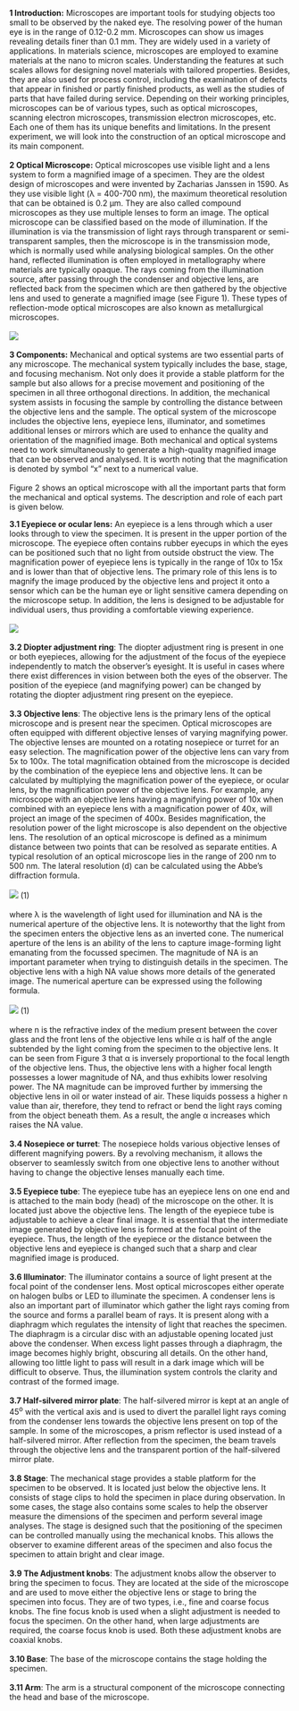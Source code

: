 <b>1 Introduction:</b> Microscopes are important tools for studying objects too small to be observed by the naked eye. The resolving power of the human eye is in the range of 0.12-0.2 mm. Microscopes can show us images revealing details finer than 0.1 mm.  They are widely used in a variety of applications. In materials science, microscopes are employed to examine materials at the nano to micron scales. Understanding the features at such scales allows for designing novel materials with tailored properties. Besides, they are also used for process control, including the examination of defects that appear in finished or partly finished products, as well as the studies of parts that have failed during service. Depending on their working principles, microscopes can be of various types, such as optical microscopes, scanning electron microscopes, transmission electron microscopes, etc. Each one of them has its unique benefits and limitations. In the present experiment, we will look into the construction of an optical microscope and its main component.<br><br>
<b>2 Optical Microscope:</b> Optical microscopes use visible light and a lens system to form a magnified image of a specimen. They are the oldest design of microscopes and were invented by Zacharias Janssen in 1590. As they use visible light (λ = 400-700 nm), the maximum theoretical resolution that can be obtained is 0.2 μm.  They are also called compound microscopes as they use multiple lenses to form an image. The optical microscope can be classified based on the mode of illumination.  If the illumination is via the transmission of light rays through transparent or semi-transparent samples, then the microscope is in the transmission mode, which is normally used while analysing biological samples. On the other hand, reflected illumination is often employed in metallography where materials are typically opaque.  The rays coming from the illumination source, after passing through the condenser and objective lens, are reflected back from the specimen which are then gathered by the objective lens and used to generate a magnified image (see Figure 1). These types of reflection-mode optical microscopes are also known as metallurgical microscopes.<br><br>
<img src="images/img1.PNG"><br><br>
<b>3 Components:</b> Mechanical and optical systems are two essential parts of any microscope. The mechanical system typically includes the base, stage, and focusing mechanism. Not only does it provide a stable platform for the sample but also allows for a precise movement and positioning of the specimen in all three orthogonal directions. In addition, the mechanical system assists in focusing the sample by controlling the distance between the objective lens and the sample.  The optical system of the microscope includes the objective lens, eyepiece lens, illuminator, and sometimes additional lenses or mirrors which are used to enhance the quality and orientation of the magnified image. Both mechanical and optical systems need to work simultaneously to generate a high-quality magnified image that can be observed and analysed. It is worth noting that the magnification is denoted by symbol “x” next to a numerical value.<br><br>
Figure 2 shows an optical microscope with all the important parts that form the mechanical and optical systems. The description and role of each part is given below.<br>

<b>3.1 Eyepiece or ocular lens:</b> An eyepiece is a lens through which a user looks through to view the specimen. It is present in the upper portion of the microscope. The eyepiece often contains rubber eyecups in which the eyes can be positioned such that no light from outside obstruct the view.  The magnification power of eyepiece lens is typically in the range of 10x to 15x and is lower than that of objective lens. The primary role of this lens is to magnify the image produced by the objective lens and project it onto a sensor which can be the human eye or light sensitive camera depending on the microscope setup. In addition, the lens is designed to be adjustable for individual users, thus providing a comfortable viewing experience. <br><br>
<img src="images/img2.PNG"><br><br>
<b>3.2 Diopter adjustment ring</b>: The diopter adjustment ring is present in one or both eyepieces, allowing for the adjustment of the focus of the eyepiece independently to match the observer’s eyesight.  It is useful in cases where there exist differences in vision between both the eyes of the observer. The position of the eyepiece (and magnifying power) can be changed by rotating the diopter adjustment ring present on the eyepiece.<br><br>
<b>3.3	Objective lens</b>: The objective lens is the primary lens of the optical microscope and is present near the specimen. Optical microscopes are often equipped with different objective lenses of varying magnifying power. The objective lenses are mounted on a rotating nosepiece or turret for an easy selection. The magnification power of the objective lens can vary from 5x to 100x. The total magnification obtained from the microscope is decided by the combination of the eyepiece lens and objective lens. It can be calculated by multiplying the magnification power of the eyepiece, or ocular lens, by the magnification power of the objective lens.  For example, any microscope with an objective lens having a magnifying power of 10x when combined with an eyepiece lens with a magnification power of 40x, will project an image of the specimen of 400x. Besides magnification, the resolution power of the light microscope is also dependent on the objective lens. The resolution of an optical microscope is defined as a minimum distance between two points that can be resolved as separate entities.  A typical resolution of an optical microscope lies in the range of 200 nm to 500 nm. The lateral resolution (d) can be calculated using the Abbe’s diffraction formula.<br><br>
<img src="images/formula1.PNG">   (1)<br><br> 
where λ is the wavelength of light used for illumination and NA is the numerical aperture of the objective lens.  It is noteworthy that the light from the specimen enters the objective lens as an inverted cone.  The numerical aperture of the lens is an ability of the lens to capture image-forming light emanating from the focussed specimen. The magnitude of NA is an important parameter when trying to distinguish details in the specimen. The objective lens with a high NA value shows more details of the generated image. The numerical aperture can be expressed using the following formula.<br><br> 
<img src="images/formula2.PNG">   (1)<br><br> 
where n is the refractive index of the medium present between the cover glass and the front lens of the objective lens while α is half of the angle subtended by the light coming from the specimen to the objective lens. It can be seen from Figure 3 that α is inversely proportional to the focal length of the objective lens.  Thus, the objective lens with a higher focal length possesses a lower magnitude of NA, and thus exhibits lower resolving power.  The NA magnitude can be improved further by immersing the objective lens in oil or water instead of air. These liquids possess a higher n value than air, therefore, they tend to refract or bend the light rays coming from the object beneath them. As a result, the angle α increases which raises the NA value. <br><br> 
<b>3.4	Nosepiece or turret</b>: The nosepiece holds various objective lenses of different magnifying powers. By a revolving mechanism, it allows the observer to seamlessly switch from one objective lens to another without having to change the objective lenses manually each time.<br><br>
<b>3.5	Eyepiece tube</b>: The eyepiece tube has an eyepiece lens on one end and is attached to the main body (head) of the microscope on the other. It is located just above the objective lens.  The length of the eyepiece tube is adjustable to achieve a clear final image.  It is essential that the intermediate image generated by objective lens is formed at the focal point of the eyepiece. Thus, the length of the eyepiece or the distance between the objective lens and eyepiece is changed such that a sharp and clear magnified image is produced.<br><br>
<b>3.6 Illuminator</b>: The illuminator contains a source of light present at the focal point of the condenser lens. Most optical microscopes either operate on halogen bulbs or LED to illuminate the specimen. A condenser lens is also an important part of illuminator which gather the light rays coming from the source and forms a parallel beam of rays. It is present along with a diaphragm which regulates the intensity of light that reaches the specimen. The diaphragm is a circular disc with an adjustable opening located just above the condenser. When excess light passes through a diaphragm, the image becomes highly bright, obscuring all details. On the other hand, allowing too little light to pass will result in a dark image which will be difficult to observe. Thus, the illumination system controls the clarity and contrast of the formed image.<br><br>
<b>3.7	Half-silvered mirror plate</b>: The half-silvered mirror is kept at an angle of 45<sup>o</sup> with the vertical axis and is used to divert the parallel light rays coming from the condenser lens towards the objective lens present on top of the sample. In some of the microscopes, a prism reflector is used instead of a half-silvered mirror. After reflection from  the specimen, the beam travels through the objective lens and the transparent portion of the half-silvered mirror plate.<br><br>
<b>3.8	Stage</b>: The mechanical stage provides a stable platform for the specimen to be observed.  It is located just below the objective lens. It consists of stage clips to hold the specimen in place during observation. In some cases, the stage also contains some scales to help the observer measure the dimensions of the specimen and perform several image analyses. The stage is designed such that the positioning of the specimen can be controlled manually using the mechanical knobs. This allows the observer to examine different areas of the specimen and also focus the specimen to attain bright and clear image.<br><br>
<b>3.9	The Adjustment knobs</b>: The adjustment knobs allow the observer to bring the specimen to focus. They are located at the side of the microscope and are used to move either the objective lens or stage to bring the specimen into focus. They are of two types, i.e., fine and coarse focus knobs.  The fine focus knob is used when a slight adjustment is needed to focus the specimen. On the other hand, when large adjustments are required, the coarse focus knob is used. Both these adjustment knobs are coaxial knobs.<br><br>
<b>3.10 Base</b>: The base of the microscope contains the stage holding the specimen.<br><br>
<b>3.11 Arm</b>: The arm is a structural component of the microscope connecting the head and base of the microscope.
